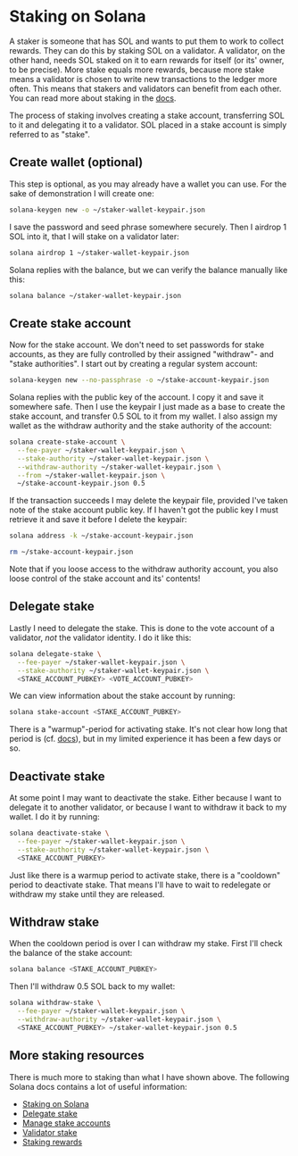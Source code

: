 # Staking on Solana

A staker is someone that has SOL and wants to put them to work to collect rewards. They can do this by staking SOL on a validator. A validator, on the other hand, needs SOL staked on it to earn rewards for itself (or its' owner, to be precise). More stake equals more rewards, because more stake means a validator is chosen to write new transactions to the ledger more often. This means that stakers and validators can benefit from each other. You can read more about staking in the [docs](https://docs.solana.com/staking).

The process of staking involves creating a stake account, transferring SOL to it and delegating it to a validator. SOL placed in a stake account is simply referred to as "stake".

## Create wallet (optional)

This step is optional, as you may already have a wallet you can use. For the sake of demonstration I will create one:
```bash
solana-keygen new -o ~/staker-wallet-keypair.json
```

I save the password and seed phrase somewhere securely. Then I airdrop 1 SOL into it, that I will stake on a validator later:
```bash
solana airdrop 1 ~/staker-wallet-keypair.json
```

Solana replies with the balance, but we can verify the balance manually like this:
```bash
solana balance ~/staker-wallet-keypair.json
```

## Create stake account

Now for the stake account. We don't need to set passwords for stake accounts, as they are fully controlled by their assigned "withdraw"- and "stake authorities". I start out by creating a regular system account:
```bash
solana-keygen new --no-passphrase -o ~/stake-account-keypair.json
```

Solana replies with the public key of the account. I copy it and save it somewhere safe. Then I use the keypair I just made as a base to create the stake account, and transfer 0.5 SOL to it from my wallet. I also assign my wallet as the withdraw authority and the stake authority of the account:
```bash
solana create-stake-account \
  --fee-payer ~/staker-wallet-keypair.json \
  --stake-authority ~/staker-wallet-keypair.json \
  --withdraw-authority ~/staker-wallet-keypair.json \
  --from ~/staker-wallet-keypair.json \
  ~/stake-account-keypair.json 0.5
```

If the transaction succeeds I may delete the keypair file, provided I've taken note of the stake account public key. If I haven't got the public key I must retrieve it and save it before I delete the keypair:
```bash
solana address -k ~/stake-account-keypair.json
```
```bash
rm ~/stake-account-keypair.json
```
Note that if you loose access to the withdraw authority account, you also loose control of the stake account and its' contents!

## Delegate stake

Lastly I need to delegate the stake. This is done to the vote account of a validator, *not* the validator identity. I do it like this:
```bash
solana delegate-stake \
  --fee-payer ~/staker-wallet-keypair.json \
  --stake-authority ~/staker-wallet-keypair.json \
  <STAKE_ACCOUNT_PUBKEY> <VOTE_ACCOUNT_PUBKEY>
```

We can view information about the stake account by running:
```bash
solana stake-account <STAKE_ACCOUNT_PUBKEY>
```
There is a "warmup"-period for activating stake. It's not clear how long that period is (cf. [docs](https://docs.solana.com/implemented-proposals/staking-rewards#stake-warmup-cooldown-withdrawal)), but in my limited experience it has been a few days or so.

## Deactivate stake

At some point I may want to deactivate the stake. Either because I want to delegate it to another validator, or because I want to withdraw it back to my wallet. I do it by running:
```bash
solana deactivate-stake \
  --fee-payer ~/staker-wallet-keypair.json \
  --stake-authority ~/staker-wallet-keypair.json \
  <STAKE_ACCOUNT_PUBKEY>
```
Just like there is a warmup period to activate stake, there is a "cooldown" period to deactivate stake. That means I'll have to wait to redelegate or withdraw my stake until they are released.

## Withdraw stake

When the cooldown period is over I can withdraw my stake. First I'll check the balance of the stake account:
```bash
solana balance <STAKE_ACCOUNT_PUBKEY>
```

Then I'll withdraw 0.5 SOL back to my wallet:
```bash
solana withdraw-stake \
  --fee-payer ~/staker-wallet-keypair.json \
  --withdraw-authority ~/staker-wallet-keypair.json \
  <STAKE_ACCOUNT_PUBKEY> ~/staker-wallet-keypair.json 0.5
```

## More staking resources

There is much more to staking than what I have shown above. The following Solana docs contains a lot of useful information:

 - [Staking on Solana](https://docs.solana.com/staking)
 - [Delegate stake](https://docs.solana.com/cli/delegate-stake)
 - [Manage stake accounts](https://docs.solana.com/cli/manage-stake-accounts)
 - [Validator stake](https://docs.solana.com/running-validator/validator-stake)
 - [Staking rewards](https://docs.solana.com/implemented-proposals/staking-rewards)
